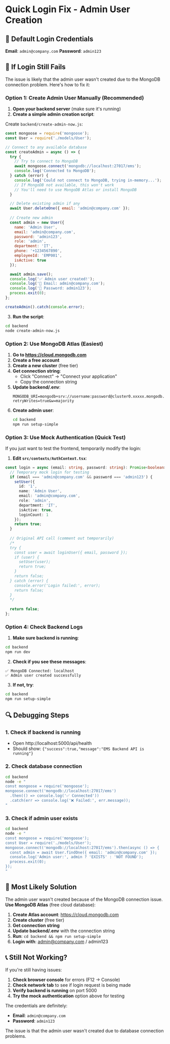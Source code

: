 # Quick Login Fix - Admin User Creation

## 🔐 Default Login Credentials

**Email**: `admin@company.com`
**Password**: `admin123`

## 🚨 If Login Still Fails

The issue is likely that the admin user wasn't created due to the MongoDB connection problem. Here's how to fix it:

### Option 1: Create Admin User Manually (Recommended)

1. **Open your backend server** (make sure it's running)
2. **Create a simple admin creation script**:

Create `backend/create-admin-now.js`:
```javascript
const mongoose = require('mongoose');
const User = require('./models/User');

// Connect to any available database
const createAdmin = async () => {
  try {
    // Try to connect to MongoDB
    await mongoose.connect('mongodb://localhost:27017/ems');
    console.log('Connected to MongoDB');
  } catch (error) {
    console.log('Could not connect to MongoDB, trying in-memory...');
    // If MongoDB not available, this won't work
    // You'll need to use MongoDB Atlas or install MongoDB
  }

  // Delete existing admin if any
  await User.deleteOne({ email: 'admin@company.com' });
  
  // Create new admin
  const admin = new User({
    name: 'Admin User',
    email: 'admin@company.com',
    password: 'admin123',
    role: 'admin',
    department: 'IT',
    phone: '+1234567890',
    employeeId: 'EMP001',
    isActive: true
  });

  await admin.save();
  console.log('✅ Admin user created!');
  console.log('📧 Email: admin@company.com');
  console.log('🔑 Password: admin123');
  process.exit(0);
};

createAdmin().catch(console.error);
```

3. **Run the script**:
```bash
cd backend
node create-admin-now.js
```

### Option 2: Use MongoDB Atlas (Easiest)

1. **Go to https://cloud.mongodb.com**
2. **Create a free account**
3. **Create a new cluster** (free tier)
4. **Get connection string**:
   - Click "Connect" → "Connect your application"
   - Copy the connection string
5. **Update backend/.env**:
   ```
   MONGODB_URI=mongodb+srv://username:password@cluster0.xxxxx.mongodb.net/ems?retryWrites=true&w=majority
   ```
6. **Create admin user**:
   ```bash
   cd backend
   npm run setup-simple
   ```

### Option 3: Use Mock Authentication (Quick Test)

If you just want to test the frontend, temporarily modify the login:

1. **Edit `src/contexts/AuthContext.tsx`**:
```typescript
const login = async (email: string, password: string): Promise<boolean> => {
  // Temporary mock login for testing
  if (email === 'admin@company.com' && password === 'admin123') {
    setUser({
      id: '1',
      name: 'Admin User',
      email: 'admin@company.com',
      role: 'admin',
      department: 'IT',
      isActive: true,
      loginCount: 1
    });
    return true;
  }
  
  // Original API call (comment out temporarily)
  /*
  try {
    const user = await loginUser({ email, password });
    if (user) {
      setUser(user);
      return true;
    }
    return false;
  } catch (error) {
    console.error('Login failed:', error);
    return false;
  }
  */
  
  return false;
};
```

### Option 4: Check Backend Logs

1. **Make sure backend is running**:
```bash
cd backend
npm run dev
```

2. **Check if you see these messages**:
```
✅ MongoDB Connected: localhost
✅ Admin user created successfully
```

3. **If not, try**:
```bash
cd backend
npm run setup-simple
```

## 🔍 Debugging Steps

### 1. Check if backend is running
- Open http://localhost:5000/api/health
- Should show: `{"success":true,"message":"EMS Backend API is running"}`

### 2. Check database connection
```bash
cd backend
node -e "
const mongoose = require('mongoose');
mongoose.connect('mongodb://localhost:27017/ems')
  .then(() => console.log('✅ Connected'))
  .catch(err => console.log('❌ Failed:', err.message));
"
```

### 3. Check if admin user exists
```bash
cd backend
node -e "
const mongoose = require('mongoose');
const User = require('./models/User');
mongoose.connect('mongodb://localhost:27017/ems').then(async () => {
  const admin = await User.findOne({ email: 'admin@company.com' });
  console.log('Admin user:', admin ? 'EXISTS' : 'NOT FOUND');
  process.exit(0);
});
"
```

## 🎯 Most Likely Solution

The admin user wasn't created because of the MongoDB connection issue. **Use MongoDB Atlas** (free cloud database):

1. **Create Atlas account**: https://cloud.mongodb.com
2. **Create cluster** (free tier)
3. **Get connection string**
4. **Update backend/.env** with the connection string
5. **Run**: `cd backend && npm run setup-simple`
6. **Login with**: admin@company.com / admin123

## 📞 Still Not Working?

If you're still having issues:

1. **Check browser console** for errors (F12 → Console)
2. **Check network tab** to see if login request is being made
3. **Verify backend is running** on port 5000
4. **Try the mock authentication** option above for testing

The credentials are definitely:
- **Email**: `admin@company.com`
- **Password**: `admin123`

The issue is that the admin user wasn't created due to database connection problems.